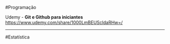 #Programação

Udemy - **Git e Github para iniciantes**
https://www.udemy.com/share/1000LmBEUScldaRHw=/


--------------
#Estatística
